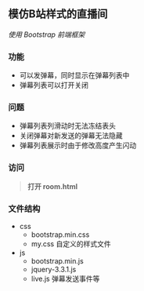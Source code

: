 ## 模仿B站样式的直播间

*使用 Bootstrap 前端框架*

### 功能

* 可以发弹幕，同时显示在弹幕列表中
* 弹幕列表可以打开关闭

### 问题

* 弹幕列表列滑动时无法冻结表头
* 关闭弹幕对新发送的弹幕无法隐藏
* 弹幕列表展示时由于修改高度产生闪动

### 访问

> **打开 room.html**

### 文件结构

* css
  * bootstrap.min.css
  * my.css    自定义的样式文件
* js
  * bootstrap.min.js
  * jquery-3.3.1.js
  * live.js    弹幕发送事件等

